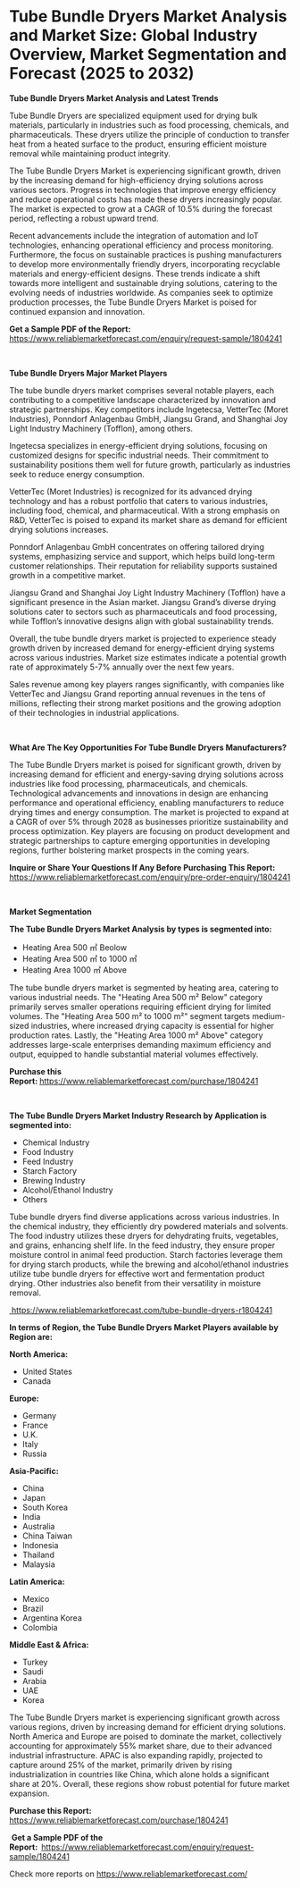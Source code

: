 <p><h1>Tube Bundle Dryers Market Analysis and Market Size: Global Industry Overview, Market Segmentation and Forecast (2025 to 2032)</h1></p><p><strong>Tube Bundle Dryers Market Analysis and Latest Trends</strong></p>
<p><p>Tube Bundle Dryers are specialized equipment used for drying bulk materials, particularly in industries such as food processing, chemicals, and pharmaceuticals. These dryers utilize the principle of conduction to transfer heat from a heated surface to the product, ensuring efficient moisture removal while maintaining product integrity.</p><p>The Tube Bundle Dryers Market is experiencing significant growth, driven by the increasing demand for high-efficiency drying solutions across various sectors. Progress in technologies that improve energy efficiency and reduce operational costs has made these dryers increasingly popular. The market is expected to grow at a CAGR of 10.5% during the forecast period, reflecting a robust upward trend.</p><p>Recent advancements include the integration of automation and IoT technologies, enhancing operational efficiency and process monitoring. Furthermore, the focus on sustainable practices is pushing manufacturers to develop more environmentally friendly dryers, incorporating recyclable materials and energy-efficient designs. These trends indicate a shift towards more intelligent and sustainable drying solutions, catering to the evolving needs of industries worldwide. As companies seek to optimize production processes, the Tube Bundle Dryers Market is poised for continued expansion and innovation.</p></p>
<p><strong>Get a Sample PDF of the Report:&nbsp;</strong> <a href="https://www.reliablemarketforecast.com/enquiry/request-sample/1804241?utm_campaign=2124&utm_medium=2&utm_source=Github&utm_content=ia&utm_term=19022025&utm_id=tube-bundle-dryers">https://www.reliablemarketforecast.com/enquiry/request-sample/1804241</a></p>
<p>&nbsp;</p>
<p><strong>Tube Bundle Dryers Major Market Players</strong></p>
<p><p>The tube bundle dryers market comprises several notable players, each contributing to a competitive landscape characterized by innovation and strategic partnerships. Key competitors include Ingetecsa, VetterTec (Moret Industries), Ponndorf Anlagenbau GmbH, Jiangsu Grand, and Shanghai Joy Light Industry Machinery (Tofflon), among others.</p><p>Ingetecsa specializes in energy-efficient drying solutions, focusing on customized designs for specific industrial needs. Their commitment to sustainability positions them well for future growth, particularly as industries seek to reduce energy consumption. </p><p>VetterTec (Moret Industries) is recognized for its advanced drying technology and has a robust portfolio that caters to various industries, including food, chemical, and pharmaceutical. With a strong emphasis on R&D, VetterTec is poised to expand its market share as demand for efficient drying solutions increases.</p><p>Ponndorf Anlagenbau GmbH concentrates on offering tailored drying systems, emphasizing service and support, which helps build long-term customer relationships. Their reputation for reliability supports sustained growth in a competitive market.</p><p>Jiangsu Grand and Shanghai Joy Light Industry Machinery (Tofflon) have a significant presence in the Asian market. Jiangsu Grand’s diverse drying solutions cater to sectors such as pharmaceuticals and food processing, while Tofflon’s innovative designs align with global sustainability trends.</p><p>Overall, the tube bundle dryers market is projected to experience steady growth driven by increased demand for energy-efficient drying systems across various industries. Market size estimates indicate a potential growth rate of approximately 5-7% annually over the next few years. </p><p>Sales revenue among key players ranges significantly, with companies like VetterTec and Jiangsu Grand reporting annual revenues in the tens of millions, reflecting their strong market positions and the growing adoption of their technologies in industrial applications.</p></p>
<p>&nbsp;</p>
<p><strong>What Are The Key Opportunities For Tube Bundle Dryers Manufacturers?</strong></p>
<p><p>The Tube Bundle Dryers market is poised for significant growth, driven by increasing demand for efficient and energy-saving drying solutions across industries like food processing, pharmaceuticals, and chemicals. Technological advancements and innovations in design are enhancing performance and operational efficiency, enabling manufacturers to reduce drying times and energy consumption. The market is projected to expand at a CAGR of over 5% through 2028 as businesses prioritize sustainability and process optimization. Key players are focusing on product development and strategic partnerships to capture emerging opportunities in developing regions, further bolstering market prospects in the coming years.</p></p>
<p><strong>Inquire or Share Your Questions If Any Before Purchasing This Report:</strong> <a href="https://www.reliablemarketforecast.com/enquiry/pre-order-enquiry/1804241?utm_campaign=2124&utm_medium=2&utm_source=Github&utm_content=ia&utm_term=19022025&utm_id=tube-bundle-dryers">https://www.reliablemarketforecast.com/enquiry/pre-order-enquiry/1804241</a></p>
<p>&nbsp;</p>
<p><strong>Market Segmentation</strong></p>
<p><strong>The Tube Bundle Dryers Market Analysis by types is segmented into:</strong></p>
<p><ul><li>Heating Area 500 ㎡ Beolow</li><li>Heating Area 500 ㎡ to 1000 ㎡</li><li>Heating Area 1000 ㎡ Above</li></ul></p>
<p><p>The tube bundle dryers market is segmented by heating area, catering to various industrial needs. The "Heating Area 500 m² Below" category primarily serves smaller operations requiring efficient drying for limited volumes. The "Heating Area 500 m² to 1000 m²" segment targets medium-sized industries, where increased drying capacity is essential for higher production rates. Lastly, the "Heating Area 1000 m² Above" category addresses large-scale enterprises demanding maximum efficiency and output, equipped to handle substantial material volumes effectively.</p></p>
<p><strong>Purchase this Report:&nbsp;</strong><a href="https://www.reliablemarketforecast.com/purchase/1804241?utm_campaign=2124&utm_medium=2&utm_source=Github&utm_content=ia&utm_term=19022025&utm_id=tube-bundle-dryers">https://www.reliablemarketforecast.com/purchase/1804241</a></p>
<p>&nbsp;</p>
<p><strong>The Tube Bundle Dryers Market Industry Research by Application is segmented into:</strong></p>
<p><ul><li>Chemical Industry</li><li>Food Industry</li><li>Feed Industry</li><li>Starch Factory</li><li>Brewing Industry</li><li>Alcohol/Ethanol Industry</li><li>Others</li></ul></p>
<p><p>Tube bundle dryers find diverse applications across various industries. In the chemical industry, they efficiently dry powdered materials and solvents. The food industry utilizes these dryers for dehydrating fruits, vegetables, and grains, enhancing shelf life. In the feed industry, they ensure proper moisture control in animal feed production. Starch factories leverage them for drying starch products, while the brewing and alcohol/ethanol industries utilize tube bundle dryers for effective wort and fermentation product drying. Other industries also benefit from their versatility in moisture removal.</p></p>
<p><a href="https://www.reliablemarketforecast.com/tube-bundle-dryers-r1804241?utm_campaign=2124&utm_medium=2&utm_source=Github&utm_content=ia&utm_term=19022025&utm_id=tube-bundle-dryers">&nbsp;https://www.reliablemarketforecast.com/tube-bundle-dryers-r1804241</a></p>
<p><strong>In terms of Region, the Tube Bundle Dryers Market Players available by Region are:</strong></p>
<p>
    <p> <strong> North America: </strong>
        <ul>
            <li>United States</li>
            <li>Canada</li>
        </ul>
        </p> 
    <p> <strong> Europe: </strong>
        <ul>
            <li>Germany</li>
            <li>France</li>
            <li>U.K.</li>
            <li>Italy</li>
            <li>Russia</li>
        </ul>
        </p> 
    <p> <strong> Asia-Pacific: </strong>
        <ul>
            <li>China</li>
            <li>Japan</li>
            <li>South Korea</li>
            <li>India</li>
            <li>Australia</li>
            <li>China Taiwan</li>
            <li>Indonesia</li>
            <li>Thailand</li>
            <li>Malaysia</li>
        </ul>
        </p> 
    <p> <strong> Latin America: </strong>
        <ul>
            <li>Mexico</li>
            <li>Brazil</li>
            <li>Argentina Korea</li>
            <li>Colombia</li>
        </ul>
        </p> 
    <p> <strong> Middle East & Africa: </strong>
        <ul>
            <li>Turkey</li>
            <li>Saudi</li>
            <li>Arabia</li>
            <li>UAE</li>
            <li>Korea</li>
        </ul>
    </p>
    </p>
<p><p>The Tube Bundle Dryers market is experiencing significant growth across various regions, driven by increasing demand for efficient drying solutions. North America and Europe are poised to dominate the market, collectively accounting for approximately 55% market share, due to their advanced industrial infrastructure. APAC is also expanding rapidly, projected to capture around 25% of the market, primarily driven by rising industrialization in countries like China, which alone holds a significant share at 20%. Overall, these regions show robust potential for future market expansion.</p></p>
<p><strong>Purchase this Report: </strong><a href="https://www.reliablemarketforecast.com/purchase/1804241?utm_campaign=2124&utm_medium=2&utm_source=Github&utm_content=ia&utm_term=19022025&utm_id=tube-bundle-dryers">https://www.reliablemarketforecast.com/purchase/1804241</a></p>
<p>&nbsp;<strong>Get a Sample PDF of the Report:&nbsp;&nbsp;</strong><a href="https://www.reliablemarketforecast.com/enquiry/request-sample/1804241?utm_campaign=2124&utm_medium=2&utm_source=Github&utm_content=ia&utm_term=19022025&utm_id=tube-bundle-dryers">https://www.reliablemarketforecast.com/enquiry/request-sample/1804241</a></p>
<p><strong></strong></p>
<p>Check more reports on <a href="https://www.reliablemarketforecast.com/?utm_campaign=2124&utm_medium=2&utm_source=Github&utm_content=ia&utm_term=19022025&utm_id=tube-bundle-dryers">https://www.reliablemarketforecast.com/</a></p>